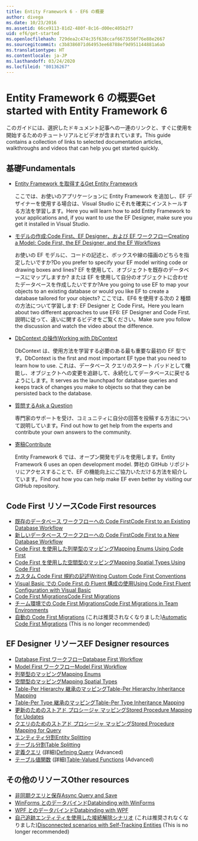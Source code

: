 ```yaml
---
title: Entity Framework 6 - EF6 の概要
author: divega
ms.date: 10/23/2016
ms.assetid: 66ce9113-81d2-480f-8c16-d00ec405b2f7
uid: ef6/get-started
ms.openlocfilehash: 729dea2c474c35f638ccaf6673550f76e88e2667
ms.sourcegitcommit: c3b8386071d64953ee68788ef9d951144881a6ab
ms.translationtype: HT
ms.contentlocale: ja-JP
ms.lasthandoff: 03/24/2020
ms.locfileid: "80136267"
---
```

# <a name="get-started-with-entity-framework-6"></a><span data-ttu-id="07047-102">Entity Framework 6 の概要</span><span class="sxs-lookup"><span data-stu-id="07047-102">Get started with Entity Framework 6</span></span>

<span data-ttu-id="07047-103">このガイドには、選択したドキュメント記事への一連のリンクと、すぐに使用を開始するためのチュートリアルとビデオが含まれています。</span><span class="sxs-lookup"><span data-stu-id="07047-103">This guide contains a collection of links to selected documentation articles, walkthroughs and videos that can help you get started quickly.</span></span>

## <a name="fundamentals"></a><span data-ttu-id="07047-104">基礎</span><span class="sxs-lookup"><span data-stu-id="07047-104">Fundamentals</span></span>

* [<span data-ttu-id="07047-105">Entity Framework を取得する</span><span class="sxs-lookup"><span data-stu-id="07047-105">Get Entity Framework</span></span>](~/ef6/fundamentals/install.md)

  <span data-ttu-id="07047-106">ここでは、お使いのアプリケーションに Entity Framework を追加し、EF デザイナーを使用する場合は、Visual Studio にそれを確実にインストールする方法を学習します。</span><span class="sxs-lookup"><span data-stu-id="07047-106">Here you will learn how to add Entity Framework to your applications and, if you want to use the EF Designer, make sure you get it installed in Visual Studio.</span></span>

* [<span data-ttu-id="07047-107">モデルの作成:Code First、EF Designer、および EF ワークフロー</span><span class="sxs-lookup"><span data-stu-id="07047-107">Creating a Model: Code First, the EF Designer, and the EF Workflows</span></span>](~/ef6/modeling/index.md)

  <span data-ttu-id="07047-108">お使いの EF モデルに、コードの記述と、ボックスや線の描画のどちらを指定したいですか?</span><span class="sxs-lookup"><span data-stu-id="07047-108">Do you prefer to specify your EF model writing code or drawing boxes and lines?</span></span>
<span data-ttu-id="07047-109">EF を使用して、オブジェクトを既存のデータベースにマップしますか? または EF を使用して自分のオブジェクトに合わせたデータベースを作成したいですか?</span><span class="sxs-lookup"><span data-stu-id="07047-109">Are you going to use EF to map your objects to an existing database or would you like EF to create a database tailored for your objects?</span></span>
<span data-ttu-id="07047-110">ここでは、EF6 を使用する次の 2 種類の方法について学習します: EF Designer と Code First。</span><span class="sxs-lookup"><span data-stu-id="07047-110">Here you learn about two different approaches to use EF6: EF Designer and Code First.</span></span>
<span data-ttu-id="07047-111">説明に従って、違いに関するビデオをご覧ください。</span><span class="sxs-lookup"><span data-stu-id="07047-111">Make sure you follow the discussion and watch the video about the difference.</span></span>

* [<span data-ttu-id="07047-112">DbContext の操作</span><span class="sxs-lookup"><span data-stu-id="07047-112">Working with DbContext</span></span>](~/ef6/fundamentals/working-with-dbcontext.md)

  <span data-ttu-id="07047-113">DbContext は、使用方法を学習する必要のある最も重要な最初の EF 型です。</span><span class="sxs-lookup"><span data-stu-id="07047-113">DbContext is the first and most important EF type that you need to learn how to use.</span></span> <span data-ttu-id="07047-114">これは、データベース クエリのスタート パッドとして機能し、オブジェクトへの変更を追跡して、永続化してデータベースに戻せるようにします。</span><span class="sxs-lookup"><span data-stu-id="07047-114">It serves as the launchpad for database queries and keeps track of changes you make to objects so that they can be persisted back to the database.</span></span>

* [<span data-ttu-id="07047-115">質問する</span><span class="sxs-lookup"><span data-stu-id="07047-115">Ask a Question</span></span>](~/ef6/resources/get-help.md)

  <span data-ttu-id="07047-116">専門家のサポートを受け、コミュニティに自分の回答を投稿する方法について説明しています。</span><span class="sxs-lookup"><span data-stu-id="07047-116">Find out how to get help from the experts and contribute your own answers to the community.</span></span>

* [<span data-ttu-id="07047-117">寄稿</span><span class="sxs-lookup"><span data-stu-id="07047-117">Contribute</span></span>](https://github.com/aspnet/EntityFramework6/)

  <span data-ttu-id="07047-118">Entity Framework 6 では、オープン開発モデルを使用します。</span><span class="sxs-lookup"><span data-stu-id="07047-118">Entity Framework 6 uses an open development model.</span></span> <span data-ttu-id="07047-119">弊社の GitHub リポジトリにアクセスすることで、EF の機能向上にご協力いただける方法を紹介しています。</span><span class="sxs-lookup"><span data-stu-id="07047-119">Find out how you can help make EF even better by visiting our GitHub repository.</span></span>

## <a name="code-first-resources"></a><span data-ttu-id="07047-120">Code First リソース</span><span class="sxs-lookup"><span data-stu-id="07047-120">Code First resources</span></span>

  - [<span data-ttu-id="07047-121">既存のデータベース ワークフローへの Code First</span><span class="sxs-lookup"><span data-stu-id="07047-121">Code First to an Existing Database Workflow</span></span>](~/ef6/modeling/code-first/workflows/existing-database.md)
  - [<span data-ttu-id="07047-122">新しいデータベース ワークフローへの Code First</span><span class="sxs-lookup"><span data-stu-id="07047-122">Code First to a New Database Workflow</span></span>](~/ef6/modeling/code-first/workflows/new-database.md)
  - [<span data-ttu-id="07047-123">Code First を使用した列挙型のマッピング</span><span class="sxs-lookup"><span data-stu-id="07047-123">Mapping Enums Using Code First</span></span>](~/ef6/modeling/code-first/data-types/enums.md)
  - [<span data-ttu-id="07047-124">Code First を使用した空間型のマッピング</span><span class="sxs-lookup"><span data-stu-id="07047-124">Mapping Spatial Types Using Code First</span></span>](~/ef6/modeling/code-first/data-types/spatial.md)
  - [<span data-ttu-id="07047-125">カスタム Code First 規約の記述</span><span class="sxs-lookup"><span data-stu-id="07047-125">Writing Custom Code First Conventions</span></span>](~/ef6/modeling/code-first/conventions/custom.md)
  - [<span data-ttu-id="07047-126">Visual Basic での Code First の Fluent 構成の使用</span><span class="sxs-lookup"><span data-stu-id="07047-126">Using Code First Fluent Configuration with Visual Basic</span></span>](~/ef6/modeling/code-first/fluent/vb.md)
  - [<span data-ttu-id="07047-127">Code First Migrations</span><span class="sxs-lookup"><span data-stu-id="07047-127">Code First Migrations</span></span>](~/ef6/modeling/code-first/migrations/index.md)
  - [<span data-ttu-id="07047-128">チーム環境での Code First Migrations</span><span class="sxs-lookup"><span data-stu-id="07047-128">Code First Migrations in Team Environments</span></span>](~/ef6/modeling/code-first/migrations/teams.md)
  - <span data-ttu-id="07047-129">[自動の Code First Migrations](~/ef6/modeling/code-first/migrations/automatic.md) (これは推奨されなくなりました)</span><span class="sxs-lookup"><span data-stu-id="07047-129">[Automatic Code First Migrations](~/ef6/modeling/code-first/migrations/automatic.md) (This is no longer recommended)</span></span>

## <a name="ef-designer-resources"></a><span data-ttu-id="07047-130">EF Designer リソース</span><span class="sxs-lookup"><span data-stu-id="07047-130">EF Designer resources</span></span>
  - [<span data-ttu-id="07047-131">Database First ワークフロー</span><span class="sxs-lookup"><span data-stu-id="07047-131">Database First Workflow</span></span>](~/ef6/modeling/designer/workflows/database-first.md)
  - [<span data-ttu-id="07047-132">Model First ワークフロー</span><span class="sxs-lookup"><span data-stu-id="07047-132">Model First Workflow</span></span>](~/ef6/modeling/designer/workflows/model-first.md)
  - [<span data-ttu-id="07047-133">列挙型のマッピング</span><span class="sxs-lookup"><span data-stu-id="07047-133">Mapping Enums</span></span>](~/ef6/modeling/designer/data-types/enums.md)
  - [<span data-ttu-id="07047-134">空間型のマッピング</span><span class="sxs-lookup"><span data-stu-id="07047-134">Mapping Spatial Types</span></span>](~/ef6/modeling/designer/data-types/spatial.md)
  - [<span data-ttu-id="07047-135">Table-Per Hierarchy 継承のマッピング</span><span class="sxs-lookup"><span data-stu-id="07047-135">Table-Per Hierarchy Inheritance Mapping</span></span>](~/ef6/modeling/designer/inheritance/tph.md)
  - [<span data-ttu-id="07047-136">Table-Per Type 継承のマッピング</span><span class="sxs-lookup"><span data-stu-id="07047-136">Table-Per Type Inheritance Mapping</span></span>](~/ef6/modeling/designer/inheritance/tpt.md)
  - [<span data-ttu-id="07047-137">更新のためのストアド プロシージャ マッピング</span><span class="sxs-lookup"><span data-stu-id="07047-137">Stored Procedure Mapping for Updates</span></span>](~/ef6/modeling/designer/stored-procedures/cud.md)
  - [<span data-ttu-id="07047-138">クエリのためのストアド プロシージャ マッピング</span><span class="sxs-lookup"><span data-stu-id="07047-138">Stored Procedure Mapping for Query</span></span>](~/ef6/modeling/designer/stored-procedures/query.md)
  - [<span data-ttu-id="07047-139">エンティティ分割</span><span class="sxs-lookup"><span data-stu-id="07047-139">Entity Splitting</span></span>](~/ef6/modeling/designer/entity-splitting.md)
  - [<span data-ttu-id="07047-140">テーブル分割</span><span class="sxs-lookup"><span data-stu-id="07047-140">Table Splitting</span></span>](~/ef6/modeling/designer/table-splitting.md)
  - <span data-ttu-id="07047-141">[定義クエリ](~/ef6/modeling/designer/advanced/defining-query.md) (詳細)</span><span class="sxs-lookup"><span data-stu-id="07047-141">[Defining Query](~/ef6/modeling/designer/advanced/defining-query.md) (Advanced)</span></span>
  - <span data-ttu-id="07047-142">[テーブル値関数](~/ef6/modeling/designer/advanced/tvfs.md) (詳細)</span><span class="sxs-lookup"><span data-stu-id="07047-142">[Table-Valued Functions](~/ef6/modeling/designer/advanced/tvfs.md) (Advanced)</span></span>

## <a name="other-resources"></a><span data-ttu-id="07047-143">その他のリソース</span><span class="sxs-lookup"><span data-stu-id="07047-143">Other resources</span></span>
  - [<span data-ttu-id="07047-144">非同期クエリと保存</span><span class="sxs-lookup"><span data-stu-id="07047-144">Async Query and Save</span></span>](~/ef6/fundamentals/async.md)
  - [<span data-ttu-id="07047-145">WinForms とのデータバインド</span><span class="sxs-lookup"><span data-stu-id="07047-145">Databinding with WinForms</span></span>](~/ef6/fundamentals/databinding/winforms.md)
  - [<span data-ttu-id="07047-146">WPF とのデータバインド</span><span class="sxs-lookup"><span data-stu-id="07047-146">Databinding with WPF</span></span>](~/ef6/fundamentals/databinding/wpf.md)
  - <span data-ttu-id="07047-147">[自己追跡エンティティを使用した接続解除シナリオ](~/ef6/fundamentals/disconnected-entities/self-tracking-entities/walkthrough.md) (これは推奨されなくなりました)</span><span class="sxs-lookup"><span data-stu-id="07047-147">[Disconnected scenarios with Self-Tracking Entities](~/ef6/fundamentals/disconnected-entities/self-tracking-entities/walkthrough.md) (This is no longer recommended)</span></span>
